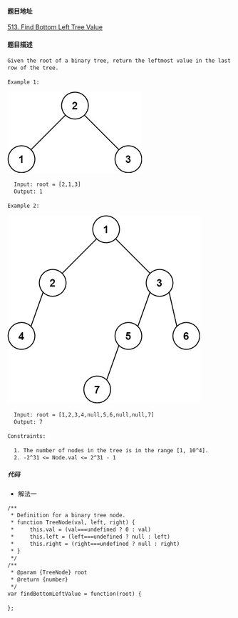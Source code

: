 #### 题目地址
[513. Find Bottom Left Tree Value](https://leetcode.com/problems/find-bottom-left-tree-value/)
#### 题目描述
```
Given the root of a binary tree, return the leftmost value in the last row of the tree.

Example 1:
```
![1](../../assets/tree/2021-01-05/1.jpg)
```
  Input: root = [2,1,3]
  Output: 1

Example 2:
```
![1](../../assets/tree/2021-01-05/2.jpg)
```
  Input: root = [1,2,3,4,null,5,6,null,null,7]
  Output: 7

Constraints:

  1. The number of nodes in the tree is in the range [1, 10^4].
  2. -2^31 <= Node.val <= 2^31 - 1
```
##### 代码

- 解法一
```
/**
 * Definition for a binary tree node.
 * function TreeNode(val, left, right) {
 *     this.val = (val===undefined ? 0 : val)
 *     this.left = (left===undefined ? null : left)
 *     this.right = (right===undefined ? null : right)
 * }
 */
/**
 * @param {TreeNode} root
 * @return {number}
 */
var findBottomLeftValue = function(root) {
    
};
```
